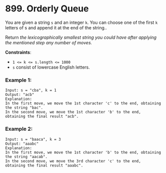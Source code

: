 # 899. Orderly Queue

You are given a string `s` and an integer `k`. You can choose one of the first `k` letters of s and append it at the end of the string..

Return *the lexicographically smallest string you could have after applying the mentioned step any number of moves.*

**Constraints**:
- `1 <= k <= s.length <= 1000`
- `s` consist of lowercase English letters.

### Example 1:

```
Input: s = "cba", k = 1
Output: "acb"
Explanation: 
In the first move, we move the 1st character 'c' to the end, obtaining the string "bac".
In the second move, we move the 1st character 'b' to the end, obtaining the final result "acb".
```

### Example 2:

```
Input: s = "baaca", k = 3
Output: "aaabc"
Explanation: 
In the first move, we move the 1st character 'b' to the end, obtaining the string "aacab".
In the second move, we move the 3rd character 'c' to the end, obtaining the final result "aaabc".
```

